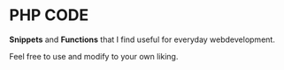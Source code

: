 # PHP CODE

**Snippets** and **Functions** that I find useful for everyday webdevelopment.

Feel free to use and modify to your own liking.
